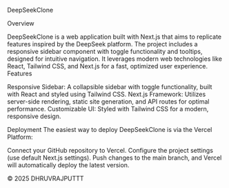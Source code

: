 DeepSeekClone

Overview

DeepSeekClone is a web application built with Next.js that aims to replicate features inspired by the DeepSeek platform. The project includes a responsive sidebar component with toggle functionality and tooltips, designed for intuitive navigation. It leverages modern web technologies like React, Tailwind CSS, and Next.js for a fast, optimized user experience.
Features

Responsive Sidebar: A collapsible sidebar with toggle functionality, built with React and styled using Tailwind CSS.
Next.js Framework: Utilizes server-side rendering, static site generation, and API routes for optimal performance.
Customizable UI: Styled with Tailwind CSS for a modern, responsive design.

Deployment
The easiest way to deploy DeepSeekClone is via the Vercel Platform:

Connect your GitHub repository to Vercel.
Configure the project settings (use default Next.js settings).
Push changes to the main branch, and Vercel will automatically deploy the latest version.


© 2025 DHRUVRAJPUTTT
